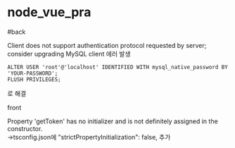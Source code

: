 # node_vue_pra

#back

Client does not support authentication protocol requested by server; consider upgrading MySQL client 에러 발생   
```
ALTER USER 'root'@'localhost' IDENTIFIED WITH mysql_native_password BY 'YOUR-PASSWORD';
FLUSH PRIVILEGES;
```   
로 해결

front

Property 'getToken' has no initializer and is not definitely assigned in the constructor.   
->tsconfig.json에     "strictPropertyInitialization": false, 추가